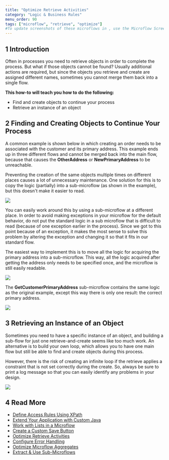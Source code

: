 ```yaml
---
title: "Optimize Retrieve Activities"
category: "Logic & Business Rules"
menu_order: 90
tags: ["microflow", "retrieve", "optimize"]
#To update screenshots of these microflows in , use the Microflow Screenshots app.
---
```


## 1 Introduction

Often in processes you need to retrieve objects in order to complete the process. But what if those objects cannot be found? Usually additional actions are required, but since the objects you retrieve and create are assigned different names, sometimes you cannot merge them back into a single flow.

**This how-to will teach you how to do the following:**

* Find and create objects to continue your process
* Retrieve an instance of an object

## 2 Finding and Creating Objects to Continue Your Process

A common example is shown below in which creating an order needs to be associated with the customer and its primary address. This example ends up in three different flows and cannot be merged back into the main flow, because that causes the **OtherAddress** or **NewPrimaryAddress** to be unreachable. 

Preventing the creation of the same objects multiple times on different places causes a lot of unnecessary maintenance. One solution for this is to copy the logic (partially) into a sub-microflow (as shown in the example), but this doesn't make it easier to read.

![](attachments/18448682/18581014.png)

You can easily work around this by using a sub-microflow at a different place. In order to avoid making exceptions in your microflow for the default behavior, do not put the standard logic in a sub microflow that is difficult to read (because of one exception earlier in the process). Since we got to this point because of an exception, it makes the most sense to solve this problem by altering the exception and changing it so that it fits in our standard flow.

The easiest way to implement this is to move all the logic for acquiring the primary address into a sub-microflow. This way, all the logic acquired after getting the address only needs to be specified once, and the microflow is still easily readable. 

![](attachments/18448682/18581013.png)

The **GetCustomerPrimaryAddress** sub-microflow contains the same logic as the original example, except this way there is only one result: the correct primary address.

![](attachments/18448682/18581012.png)

## 3 Retrieving an Instance of an Object

Sometimes you need to have a specific instance of an object, and building a sub-flow for just one retrieve-and-create seems like too much work. An alternative is to build your own loop, which allows you to have one main flow but still be able to find and create objects during this process.

However, there is the risk of creating an infinite loop if the retrieve applies a constraint that is not set correctly during the create. So, always be sure to print a log message so that you can easily identify any problems in your design.

![](attachments/18448682/18581011.png)

## 4 Read More

* [Define Access Rules Using XPath](define-access-rules-using-xpath)
* [Extend Your Application with Custom Java](extending-your-application-with-custom-java)
* [Work with Lists in a Microflow](working-with-lists-in-a-microflow)
* [Create a Custom Save Button](create-a-custom-save-button)
* [Optimize Retrieve Activities](optimizing-retrieve-activities)
* [Configure Error Handling](set-up-error-handling)
* [Optimize Microflow Aggregates](optimizing-microflow-aggregates)
* [Extract & Use Sub-Microflows](extract-and-use-sub-microflows)

